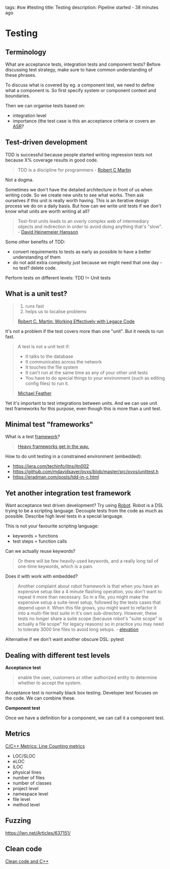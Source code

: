 tags: #sw #testing
title: Testing
description: Pipeline started - 38 minutes ago

# Testing

## Terminology

What are acceptance tests, integration tests and component tests? Before
discussing test strategy, make sure to have common understanding of
these phrases.

To discuss what is covered by eg. a component test, we need to define
what a component is. So first specify system or component context and
boundaries.

Then we can organise tests based on:

-   integration level
-   importance (the test case is this an acceptance criteria or covers
    an [ASR]?

## Test-driven development

TDD is successful because people started writing regression tests not
because X% coverage results in good code.

> TDD is a discipline for programmers - [Robert C Martin]

Not a dogma.

Sometimes we don't have the detailed architecture in front of us when
writing code. So we create new units to see what works. Then ask
ourselves if this unit is really worth having. This is an iterative
design process we do on a daily basis. But how can we write unit tests
if we don't know what units are worth writing at all?

> Test-first units leads to an overly complex web of intermediary
> objects and indirection in order to avoid doing anything that's
> "slow". - [David Heinemeier Hansson]

Some other benefits of TDD:

-   convert requirements to tests as early as possible to have a better
    understanding of them
-   do not add extra complexity just because we might need that one
    day - no test? delete code.

Perform tests on different levels: TDD != Unit tests

## What is a unit test?

> 1.  runs fast
> 2.  helps us to localise problems
>
> [Robert C. Martin: Working Effectively with Legace Code]

It's not a problem if the test covers more than one "unit". But it needs
to run fast.

> A test is not a unit test if:
>
> -   It talks to the database
> -   It communicates across the network
> -   It touches the file system
> -   It can't run at the same time as any of your other unit tests
> -   You have to do special things to your environment (such as editing
>     config files) to run it.
>
> [Michael Feather]

Yet it's important to test integrations between units. And we can use
unit test frameworks for this purpose, even though this is more than a
unit test.

## Minimal test "frameworks"

What is a test [framework]?

> [Heavy frameworks get in the way.]

How to do unit testing in a constrained environment (embedded):

-   <https://jera.com/techinfo/jtns/jtn002>
-   <https://github.com/mdavidsaver/pvxs/blob/master/src/pvxs/unittest.h>
-   <https://eradman.com/posts/tdd-in-c.html>

## Yet another integration test framework

Want acceptance test driven development? Try using [Robot]. Robot is a
DSL trying to be a scripting language. Decouple tests from the code as
much as possible. Describe high level tests in a special language.

This is not your favourite scripting language:

-   keywords = functions
-   test steps = function calls

Can we actually reuse keywords?

> Or there will be few heavily-used keywords, and a really long tail of
> one-time keywords, which is a pain.

Does it with work with embedded?

> Another complaint about robot framework is that when you have an
> expensive setup like a 4 minute flashing operation, you don't want to
> repeat it more than necessary. So in a file, you might make the
> expensive setup a suite-level setup, followed by the tests cases that
> depend upon it. When this file grows, you might want to refactor it
> into a multi-file test suite in it's own sub-directory. However, these
> tests no longer share a suite scope (because robot's "suite scope" is
> actually a file scope" for legacy reasons) so in practice you may need
> to tolerate 3000 line files to avoid long setups. - [elevation]

Alternative if we don't want another obscure DSL: pytest

## Dealing with different test levels

**Acceptance test**

> enable the user, customers or other authorized entity to determine
> whether to accept the system.

Acceptance test is normally black box testing. Developer test focuses on
the code. We can combine these.

**Component test**

Once we have a definition for a component, we can call it a component
test.

## Metrics

[C/C++ Metrics: Line Counting metrics]

-   LOC/SLOC
-   eLOC
-   lLOC
-   physical lines
-   number of files
-   number of classes
-   project level
-   namespace level
-   file level
-   method level

## Fuzzing

<https://lwn.net/Articles/637151/>

## Clean code

[Clean code and C++]

  [ASR]: https://davidjenei.com/notes/requirement.html#:~:text=ASR
  [Robert C Martin]: https://blog.cleancoder.com/uncle-bob/2013/03/06/ThePragmaticsOfTDD.html
  [David Heinemeier Hansson]: https://dhh.dk/2014/tdd-is-dead-long-live-testing.html
  [Robert C. Martin: Working Effectively with Legace Code]: https://www.goodreads.com/book/show/44919.Working_Effectively_with_Legacy_Code
  [Michael Feather]: https://www.artima.com/weblogs/viewpost.jsp?thread=126923
  [framework]: ./sw-engineering#Why%20software%20is%20easy%20to%20sell?
  [Heavy frameworks get in the way.]: https://ports.openbsd.narkive.com/ucTmZA4b/regression-testing-in-openbsd
  [<https://jera.com/techinfo/jtns/jtn002>]: https://jera.com/techinfo/jtns/jtn002
  [<https://github.com/mdavidsaver/pvxs/blob/master/src/pvxs/unittest.h>]:
    https://github.com/mdavidsaver/pvxs/blob/master/src/pvxs/unittest.h
  [<https://eradman.com/posts/tdd-in-c.html>]: https://eradman.com/posts/tdd-in-c.html
  [Robot]: https://robotframework.org/
  [elevation]: https://news.ycombinator.com/item?id=33340782
  [C/C++ Metrics: Line Counting metrics]: https://msquaredtechnologies.com/Resource-Standard-Metrics.html
  [<https://lwn.net/Articles/637151/>]: https://lwn.net/Articles/637151/
  [Clean code and C++]: https://www.youtube.com/watch?v=9ch7tZN4jeI
